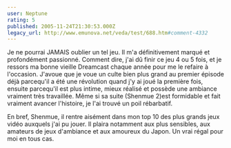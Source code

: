 ```yaml
---
user: Neptune
rating: 5
published: 2005-11-24T21:30:53.000Z
legacy_url: http://www.emunova.net/veda/test/688.htm#comment-4332
---
```

Je ne pourrai JAMAIS oublier un tel jeu. Il m'a définitivement marqué et profondément passionné. 
Comment dire, j'ai dû finir ce jeu 4 ou 5 fois, et je ressors ma bonne vieille Dreamcast chaque année pour me le refaire à l'occasion. 
J'avoue que je voue un culte bien plus grand au premier épisode déjà parcequ'il a été une révolution quand j'y ai joué la première fois, ensuite parcequ'il est plus intime, mieux réalisé et possède une ambiance vraiment très travaillée. Même si sa suite (Shenmue 2)est formidable et fait vraiment avancer l'histoire, je l'ai trouvé un poil rébarbatif. 

En bref, Shenmue, il rentre aisément dans mon top 10 des plus grands jeux vidéo auxquels j'ai pu jouer. Il plaira notamment aux plus sensibles, aux amateurs de jeux d'ambiance et aux amoureux du Japon. Un vrai régal pour moi en tous cas.